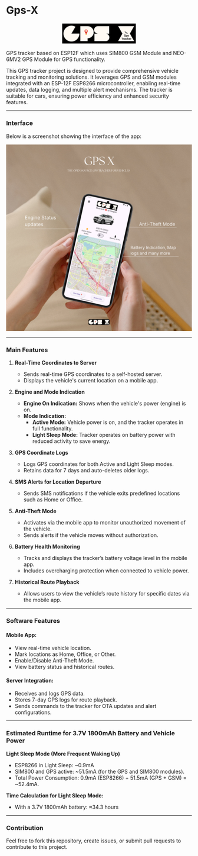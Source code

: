 # Gps-X
<p align="center">
  <img src="image/logo.png" width="200"/>
</p>
GPS tracker based on ESP12F which uses SIM800 GSM Module and NEO-6MV2 GPS Module for GPS functionality.

This GPS tracker project is designed to provide comprehensive vehicle tracking and monitoring solutions. It leverages GPS and GSM modules integrated with an ESP-12F ESP8266 microcontroller, enabling real-time updates, data logging, and multiple alert mechanisms. The tracker is suitable for cars, ensuring power efficiency and enhanced security features.

---
### Interface

Below is a screenshot showing the interface of the app:

![Interface](image/GpsX%20mockup.png)

---

### Main Features

1. **Real-Time Coordinates to Server**
   - Sends real-time GPS coordinates to a self-hosted server.
   - Displays the vehicle's current location on a mobile app.

2. **Engine and Mode Indication**
   - **Engine On Indication:** Shows when the vehicle's power (engine) is on.
   - **Mode Indication:**
     - **Active Mode:** Vehicle power is on, and the tracker operates in full functionality.
     - **Light Sleep Mode:** Tracker operates on battery power with reduced activity to save energy.

3. **GPS Coordinate Logs**
   - Logs GPS coordinates for both Active and Light Sleep modes.
   - Retains data for 7 days and auto-deletes older logs.

4. **SMS Alerts for Location Departure**
   - Sends SMS notifications if the vehicle exits predefined locations such as Home or Office.

5. **Anti-Theft Mode**
   - Activates via the mobile app to monitor unauthorized movement of the vehicle.
   - Sends alerts if the vehicle moves without authorization.

6. **Battery Health Monitoring**
   - Tracks and displays the tracker’s battery voltage level in the mobile app.
   - Includes overcharging protection when connected to vehicle power.

7. **Historical Route Playback**
   - Allows users to view the vehicle’s route history for specific dates via the mobile app.

---

### Software Features

#### Mobile App:
- View real-time vehicle location.
- Mark locations as Home, Office, or Other.
- Enable/Disable Anti-Theft Mode.
- View battery status and historical routes.

#### Server Integration:
- Receives and logs GPS data.
- Stores 7-day GPS logs for route playback.
- Sends commands to the tracker for OTA updates and alert configurations.

---

### Estimated Runtime for 3.7V 1800mAh Battery and Vehicle Power

**Light Sleep Mode (More Frequent Waking Up)**
- ESP8266 in Light Sleep: ~0.9mA
- SIM800 and GPS active: ~51.5mA (for the GPS and SIM800 modules).
- Total Power Consumption: 0.9mA (ESP8266) + 51.5mA (GPS + GSM) = ~52.4mA.

**Time Calculation for Light Sleep Mode:**
- With a 3.7V 1800mAh battery: ≈34.3 hours

---

### Contribution

Feel free to fork this repository, create issues, or submit pull requests to contribute to this project.
